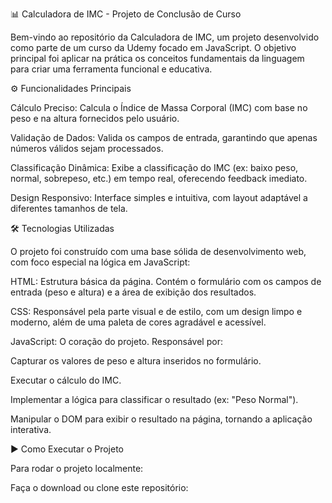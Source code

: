 📊 Calculadora de IMC - Projeto de Conclusão de Curso

Bem-vindo ao repositório da Calculadora de IMC, um projeto desenvolvido como parte de um curso da Udemy focado em JavaScript.
O objetivo principal foi aplicar na prática os conceitos fundamentais da linguagem para criar uma ferramenta funcional e educativa.

⚙️ Funcionalidades Principais

Cálculo Preciso: Calcula o Índice de Massa Corporal (IMC) com base no peso e na altura fornecidos pelo usuário.

Validação de Dados: Valida os campos de entrada, garantindo que apenas números válidos sejam processados.

Classificação Dinâmica: Exibe a classificação do IMC (ex: baixo peso, normal, sobrepeso, etc.) em tempo real, oferecendo feedback imediato.

Design Responsivo: Interface simples e intuitiva, com layout adaptável a diferentes tamanhos de tela.

🛠️ Tecnologias Utilizadas

O projeto foi construído com uma base sólida de desenvolvimento web, com foco especial na lógica em JavaScript:

HTML:
Estrutura básica da página. Contém o formulário com os campos de entrada (peso e altura) e a área de exibição dos resultados.

CSS:
Responsável pela parte visual e de estilo, com um design limpo e moderno, além de uma paleta de cores agradável e acessível.

JavaScript:
O coração do projeto. Responsável por:

Capturar os valores de peso e altura inseridos no formulário.

Executar o cálculo do IMC.

Implementar a lógica para classificar o resultado (ex: "Peso Normal").

Manipular o DOM para exibir o resultado na página, tornando a aplicação interativa.

▶️ Como Executar o Projeto

Para rodar o projeto localmente:

Faça o download ou clone este repositório:
